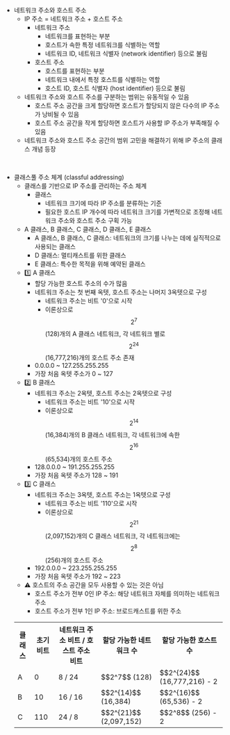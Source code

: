 - 네트워크 주소와 호스트 주소
  - IP 주소 = 네트워크 주소 + 호스트 주소
    - 네트워크 주소
      - 네트워크를 표현하는 부분
      - 호스트가 속한 특정 네트워크를 식별하는 역할
      - 네트워크 ID, 네트워크 식별자 (network identifier) 등으로 불림
    - 호스트 주소
      - 호스트를 표현하는 부분
      - 네트워크 내에서 특정 호스트를 식별하는 역할
      - 호스트 ID, 호스트 식별자 (host identifier) 등으로 불림
  - 네트워크 주소와 호스트 주소를 구분하는 범위는 유동적일 수 있음
    - 호스트 주소 공간을 크게 할당하면 호스트가 할당되지 않은 다수의 IP 주소가 낭비될 수 있음
    - 호스트 주소 공간을 작게 할당하면 호스트가 사용할 IP 주소가 부족해질 수 있음
  - 네트워크 주소와 호스트 주소 공간의 범위 고민을 해결하기 위해 IP 주소의 클래스 개념 등장
<br/>

- 클래스풀 주소 체계 (classful addressing)
  - 클래스를 기반으로 IP 주소를 관리하는 주소 체계
    - 클래스
      - 네트워크 크기에 따라 IP 주소를 분류하는 기준
      - 필요한 호스트 IP 개수에 따라 네트워크 크기를 가변적으로 조정해 네트워크 주소와 호스트 주소 구획 가능
  - A 클래스, B 클래스, C 클래스, D 클래스, E 클래스
    - A 클래스, B 클래스, C 클래스: 네트워크의 크기를 나누는 데에 실직적으로 사용되는 클래스
    - D 클래스: 멀티캐스트를 위한 클래스
    - E 클래스: 특수한 목적을 위해 예약된 클래스
  - 1️⃣ A 클래스
    - 할당 가능한 호스트 주소의 수가 많음
    - 네트워크 주소는 첫 번째 옥텟, 호스트 주소는 나머지 3옥텟으로 구성
      - 네트워크 주소는 비트 '0'으로 시작
      - 이론상으로 $$2^7$$(128)개의 A 클래스 네트워크, 각 네트워크 별로 $$2^{24}$$(16,777,216)개의 호스트 주소 존재
    - 0.0.0.0 ~ 127.255.255.255
    - 가장 처음 옥텟 주소가 0 ~ 127
  - 2️⃣ B 클래스
    - 네트워크 주소는 2옥텟, 호스트 주소는 2옥텟으로 구성
      - 네트워크 주소는 비트 '10'으로 시작
      - 이론상으로 $$2^{14}$$(16,384)개의 B 클래스 네트워크, 각 네트워크에 속한 $$2^{16}$$(65,534)개의 호스트 주소
    - 128.0.0.0 ~ 191.255.255.255
    - 가장 처음 옥텟 주소가 128 ~ 191
  - 3️⃣ C 클래스
    - 네트워크 주소는 3옥텟, 호스트 주소는 1옥텟으로 구성
      - 네트워크 주소는 비트 '110'으로 시작
      - 이론상으로 $$2^{21}$$(2,097,152)개의 C 클래스 네트워크, 각 네트워크에는 $$2^8$$(256)개의 호스트 주소
    - 192.0.0.0 ~ 223.255.255.255
    - 가장 처음 옥텟 주소가 192 ~ 223
  - ⚠️ 호스트의 주소 공간을 모두 사용할 수 있는 것은 아님
    - 호스트 주소가 전부 0인 IP 주소: 해당 네트워크 자체를 의미하는 네트워크 주소
    - 호스트 주소가 전부 1인 IP 주소: 브로드캐스트를 위한 주소
  <table>
    <tr>
      <th>클래스</th>
      <th>초기 비트</th>
      <th>네트워크 주소 비트 / 호스트 주소 비트</th>
      <th>할당 가능한 네트워크 수</th>
      <th>할당 가능한 호스트 수</th>
    </tr>
    <tr>
      <td>A</td>
      <td>0</td>
      <td>8 / 24</td>
      <td>$$2^7$$ (128)</td>
      <td>$$2^{24}$$ (16,777,216) - 2 </td>
    </tr>
    <tr>
      <td>B</td>
      <td>10</td>
      <td>16 / 16</td>
      <td>$$2^{14}$$ (16,384)</td>
      <td>$$2^{16}$$ (65,536) - 2 </td>
    </tr>
    <tr>
      <td>C</td>
      <td>110</td>
      <td>24 / 8</td>
      <td>$$2^{21}$$ (2,097,152)</td>
      <td>$$2^8$$ (256) - 2 </td>
    </tr>
  </table>
